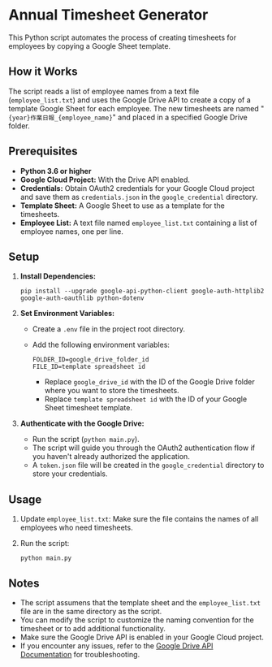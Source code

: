# Annual Timesheet Generator

This Python script automates the process of creating timesheets for employees by copying a Google Sheet template.

## How it Works

The script reads a list of employee names from a text file (`employee_list.txt`) and uses the Google Drive API to create a copy of a template Google Sheet for each employee. The new timesheets are named "`{year}作業日報_{employee_name}`" and placed in a specified Google Drive folder.

## Prerequisites

- **Python 3.6 or higher**
- **Google Cloud Project:** With the Drive API enabled.
- **Credentials:** Obtain OAuth2 credentials for your Google Cloud project and save them as `credentials.json` in the `google_credential` directory.
- **Template Sheet:** A Google Sheet to use as a template for the timesheets.
- **Employee List:** A text file named `employee_list.txt` containing a list of employee names, one per line.

## Setup

1. **Install Dependencies:**
    ```
    pip install --upgrade google-api-python-client google-auth-httplib2 google-auth-oauthlib python-dotenv
    ```
2. **Set Environment Variables:**
   - Create a `.env` file in the project root directory.
   - Add the following environment variables:

        ```
        FOLDER_ID=google_drive_folder_id
        FILE_ID=template spreadsheet id
        ```
        - Replace `google_drive_id` with the ID of the Google Drive folder where you want to store the timesheets.
        - Replace `template spreadsheet id` with the ID of your Google Sheet timesheet template.

3. **Authenticate with the Google Drive:**
   - Run the script (`python main.py`).
   - The script will guide you through the OAuth2 authentication flow if you haven't already authorized the application.
   - A `token.json` file will be created in the `google_credential` directory to store your credentials.

## Usage

1. Update `employee_list.txt`: Make sure the file contains the names of all employees who need timesheets.

2. Run the script:
    ```
    python main.py
    ```

## Notes
- The script assumens that the template sheet and the `employee_list.txt` file are in the same directory as the script.
- You can modify the script to customize the naming convention for the timesheet or to add additional functionality.
- Make sure the Google Drive API is enabled in your Google Cloud project.
- If you encounter any issues, refer to the  [Google Drive API Documentation](https://developers.google.com/drive/api/v3/about) for troubleshooting.   
